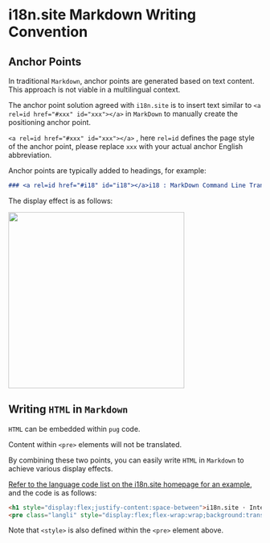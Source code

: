 # i18n.site Markdown Writing Convention

## Anchor Points

In traditional `Markdown`, anchor points are generated based on text content. This approach is not viable in a multilingual context.

The anchor point solution agreed with `i18n.site` is to insert text similar to `<a rel=id href="#xxx" id="xxx"></a>` in `MarkDown` to manually create the positioning anchor point.

`<a rel=id href="#xxx" id="xxx"></a>` , here `rel=id` defines the page style of the anchor point, please replace `xxx` with your actual anchor English abbreviation.

Anchor points are typically added to headings, for example:

```md
### <a rel=id href="#i18" id="i18"></a>i18 : MarkDown Command Line Translation Tool
```

The display effect is as follows:

<img src="//p.3ti.site/1721381136.avif" width="350">

## Writing `HTML` in `Markdown`

`HTML` can be embedded within `pug` code.

Content within `<pre>` elements will not be translated.

By combining these two points, you can easily write `HTML` in `Markdown` to achieve various display effects.

[Refer to the language code list on the i18n.site homepage for an example](//raw.githubusercontent.com/i18n-site/md/main/zh/README.md), and the code is as follows:

```html
<h1 style="display:flex;justify-content:space-between">i18n.site ⋅ International Solutions<img src="//p.3ti.site/logo.svg" style="user-select:none;margin-top:-1px;width:42px"></h1>
<pre class="langli" style="display:flex;flex-wrap:wrap;background:transparent;border:1px solid #eee;font-size:12px;box-shadow:0 0 3px inset #eee;padding:12px 5px 4px 12px;justify-content:space-between;"><style>pre.langli i{font-weight:300;font-family:s;margin-right:2px;margin-bottom:8px;font-style:normal;color:#666;border-bottom:1px dashed #ccc;}</style><i>English</i><i>简体中文</i><i>Deutsch</i> … …</pre>
```

Note that `<style>` is also defined within the `<pre>` element above.